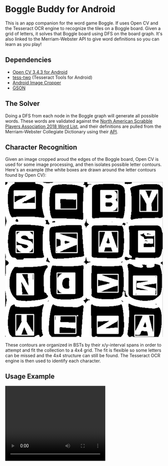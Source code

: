 # Boggle Buddy for Android

This is an app companion for the word game Boggle. If uses Open CV and the Tesseract OCR engine  to recognize the tiles on a Boggle board. Given a grid of letters, it solves that Boggle board using DFS on the board graph. It's also linked to the Merriam-Webster API to give word definitions so you can learn as you play!

## Dependencies

* [Open CV 3.4.3 for Android](https://sourceforge.net/projects/opencvlibrary/files/opencv-android/3.4.3/)
* [tess-two](https://github.com/rmtheis/tess-two) (Tesseract Tools for Android)
* [Android Image Cropper](https://github.com/ArthurHub/Android-Image-Cropper)
* [GSON](https://github.com/google/gson)

## The Solver

Doing a DFS from each node in the Boggle graph will generate all possible words. These words are validated against the [North American Scrabble Players Association 2018 Word List](https://en.wikipedia.org/wiki/NASPA_Word_List), and their definitions are pulled from the Merriam-Webster Collegiate Dictionary using their [API](https://dictionaryapi.com/).

## Character Recognition

Given an image cropped aroud the edges of the Boggle board, Open CV is used for some image processing, and then isolates possible letter contours. Here's an example (the white boxes are drawn around the letter contours found by Open CV):

 ![](graphics/contour_example.png) 
 
 These contours are organized in BSTs by their x/y-interval spans in order to attempt and fit the collection to a 4x4 grid. The fit is flexible so some letters can be missed and the 4x4 structure can still be found. The Tesseract OCR engine is then used to identify each character. 

 ## Usage Example

<video width="320" height="240" controls>
  <source src="graphics/ocr_video.mp4" type="video/mp4">
</video>














